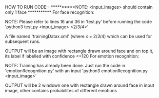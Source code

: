 
HOW TO RUN CODE:-
**********NOTE: <input_images> should contain only 1 face ***********
For face recognition:

NOTE: Please refer to lines 16 and 36 in 'test.py' before running the code
'python3 test.py <input_image> <2/3/4>'

A file named 'trainingDatax.xml' (where x = 2/3/4) which can be used for subsequent runs.

OUTPUT will be an image with rectangle drawn around face and on top it, its label if labelled with confidence <=120
    For emotion recognition:

NOTE: Training has already been done. Just run the code in 'emotionRecognition.py' with an input
'python3 emotionRecognition.py <input_image>'

OUTPUT will be 2 windown one with rectangle drawn around face in input image, other contains probabilites of different emotions
